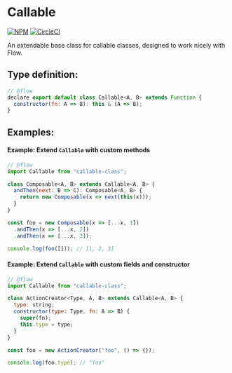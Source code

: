 # Callable

[![NPM](https://nodei.co/npm/callable-class.png)](https://npmjs.org/package/callable-class)
[![CircleCI](https://circleci.com/gh/sleexyz/callable.svg?style=svg)](https://circleci.com/gh/sleexyz/callable)


An extendable base class for callable classes, designed to work nicely with Flow.

## Type definition:

```js
// @flow
declare export default class Callable<A, B> extends Function {
  constructor(fn: A => B): this & (A => B);
}
```

## Examples:

#### Example: Extend `Callable` with custom methods
```js
// @flow
import Callable from "callable-class";

class Composable<A, B> extends Callable<A, B> {
  andThen(next: B => C): Composable<A, B> {
    return new Composable(x => next(this(x)));
  }
}

const foo = new Composable(x => [...x, 1])
  .andThen(x => [...x, 2])
  .andThen(x => [...x, 3]);

console.log(foo([])); // [1, 2, 3]
```

#### Example: Extend `Callable` with custom fields and constructor
```js
// @flow
import Callable from "callable-class";

class ActionCreator<Type, A, B> extends Callable<A, B> {
  type: string;
  constructor(type: Type, fn: A => B) {
    super(fn);
    this.type = type;
  }
}

const foo = new ActionCreator("foo", () => {});

console.log(foo.type); // "foo"
```
